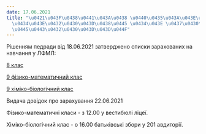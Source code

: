 ```yaml
---
date: 17.06.2021
title: "\u0421\u043F\u0438\u0441\u043A\u0438 \u0440\u0435\u043A\u043E\u043C\u0435\u043D\
  \u0434\u043E\u0432\u0430\u043D\u0438\u0445 \u0434\u043E \u0437\u0430\u0440\u0430\
  \u0445\u0443\u0432\u0430\u043D\u043D\u044F"
---
```

Рішенням педради від 18.06.2021 затверджено списки зарахованих на навчання у ЛФМЛ:

[8 клас](/files/списки-рекомендовани-8-клас.pdf "8 клас.pdf")

[9 фізико-математичний клас](/files/списки-рекомендовани-9фм.pdf "9фм.pdf")

[9 хіміко-біологічний клас](/files/списки-рекомендовани-9хб.pdf "9хб.pdf")

Видача довідок про зарахування 22.06.2021

Фізико-математичні класи - з 12.00 у вестибюлі ліцеї.

Хіміко-біологічний клас - о 16.00 батьківські збори у 201 авдиторії.